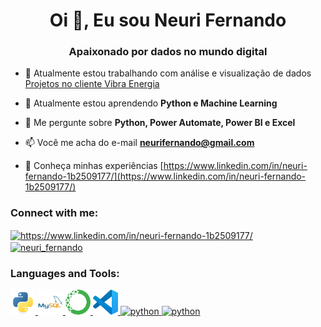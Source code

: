 <h1 align="center">Oi 👋, Eu sou Neuri Fernando</h1>
<h3 align="center">Apaixonado por dados no mundo digital</h3>

- 🔭 Atualmente estou trabalhando com análise e visualização de dados [Projetos no cliente Vibra Energia](DadosConfidenciais)

- 🌱 Atualmente estou aprendendo **Python e Machine Learning**

- 💬 Me pergunte sobre **Python, Power Automate, Power BI e Excel**

- 📫 Você me acha do e-mail **neurifernando@gmail.com**

- 📄 Conheça minhas experiências [https://www.linkedin.com/in/neuri-fernando-1b2509177/](https://www.linkedin.com/in/neuri-fernando-1b2509177/)

<h3 align="left">Connect with me:</h3>
<p align="left">
<a href="https://linkedin.com/in/https://www.linkedin.com/in/neuri-fernando-1b2509177/" target="blank"><img align="center" src="https://raw.githubusercontent.com/rahuldkjain/github-profile-readme-generator/master/src/images/icons/Social/linked-in-alt.svg" alt="https://www.linkedin.com/in/neuri-fernando-1b2509177/" height="30" width="40" /></a>
<a href="https://instagram.com/neuri_fernando" target="blank"><img align="center" src="https://raw.githubusercontent.com/rahuldkjain/github-profile-readme-generator/master/src/images/icons/Social/instagram.svg" alt="neuri_fernando" height="30" width="40" /></a>
</p>

<h3 align="left">Languages and Tools:</h3>
<p align="left"> <a href="https://www.python.org" target="_blank" rel="noreferrer"> <img src="https://raw.githubusercontent.com/devicons/devicon/master/icons/python/python-original.svg" alt="python" width="40" height="40"/> </a>
<a href="https://www.mysql.com/" target="_blank" rel="noreferrer"> <img src="https://raw.githubusercontent.com/devicons/devicon/master/icons/mysql/mysql-original-wordmark.svg" alt="mysql" width="40" height="40"/> </a>
<a href="https://www.anaconda.com/" target="_blank" rel="noreferrer"> <img src="https://raw.githubusercontent.com/devicons/devicon/1119b9f84c0290e0f0b38982099a2bd027a48bf1/icons/anaconda/anaconda-original.svg" alt="python" width="40" height="40"/> </a>
<a href="https://code.visualstudio.com/" target="_blank" rel="noreferrer"> <img src="https://raw.githubusercontent.com/devicons/devicon/1119b9f84c0290e0f0b38982099a2bd027a48bf1/icons/vscode/vscode-original.svg" alt="python" width="40" height="40"/> </a><a href="https://powerbi.microsoft.com/" target="_blank" rel="noreferrer"> <img src="https://upload.wikimedia.org/wikipedia/commons/thumb/c/cf/New_Power_BI_Logo.svg/630px-New_Power_BI_Logo.svg.png" alt="python" width="40" height="40"/> </a><a href="https://powerautomate.microsoft.com/" target="_blank" rel="noreferrer"> <img src="https://img.icons8.com/fluent/12x/microsoft-power-automate-2020.png" alt="python" width="40" height="40"/> </a></p>
